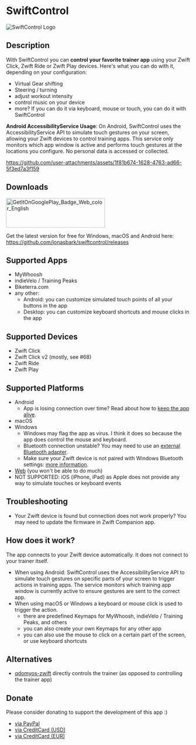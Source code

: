 # SwiftControl

<img src="logo.jpg" alt="SwiftControl Logo"/>

## Description

With SwiftControl you can **control your favorite trainer app** using your Zwift Click, Zwift Ride or Zwift Play devices. Here's what you can do with it, depending on your configuration:
- Virtual Gear shifting
- Steering / turning
- adjust workout intensity
- control music on your device
- more? If you can do it via keyboard, mouse or touch, you can do it with SwiftControl

**Android AccessibilityService Usage**: On Android, SwiftControl uses the AccessibilityService API to simulate touch gestures on your screen, allowing your Zwift devices to control training apps. This service only monitors which app window is active and performs touch gestures at the locations you configure. No personal data is accessed or collected.


https://github.com/user-attachments/assets/1f81b674-1628-4763-ad66-5f3ed7a3f159




## Downloads
<img width="270" height="80" alt="GetItOnGooglePlay_Badge_Web_color_English" src="https://github.com/user-attachments/assets/a059d5a1-2efb-4f65-8117-ef6a99823b21" />

Get the latest version for free for Windows, macOS and Android here: https://github.com/jonasbark/swiftcontrol/releases

## Supported Apps
- MyWhoosh
- indieVelo / Training Peaks
- Biketerra.com
- any other: 
  - Android: you can customize simulated touch points of all your buttons in the app
  - Desktop: you can customize keyboard shortcuts and mouse clicks in the app

## Supported Devices
- Zwift Click
- Zwift Click v2 (mostly, see #68)
- Zwift Ride
- Zwift Play

## Supported Platforms
- Android
  - App is losing connection over time? Read about how to [keep the app alive](https://dontkillmyapp.com/).
- macOS
- Windows 
  - Windows may flag the app as virus. I think it does so because the app does control the mouse and keyboard.
  - Bluetooth connection unstable? You may need to use an [external Bluetooth adapter](https://github.com/jonasbark/swiftcontrol/issues/14#issuecomment-3193839509).
  - Make sure your Zwift device is not paired with Windows Bluetooth settings: [more information](https://github.com/jonasbark/swiftcontrol/issues/70).
- [Web](https://jonasbark.github.io/swiftcontrol/) (you won't be able to do much)
- NOT SUPPORTED: iOS (iPhone, iPad) as Apple does not provide any way to simulate touches or keyboard events

## Troubleshooting
- Your Zwift device is found but connection does not work properly? You may need to update the firmware in Zwift Companion app.

## How does it work?
The app connects to your Zwift device automatically. It does not connect to your trainer itself.

- When using Android: SwiftControl uses the AccessibilityService API to simulate touch gestures on specific parts of your screen to trigger actions in training apps. The service monitors which training app window is currently active to ensure gestures are sent to the correct app.
- When using macOS or Windows a keyboard or mouse click is used to trigger the action. 
  - there are predefined Keymaps for MyWhoosh, indieVelo / Training Peaks, and others
  - you can also create your own Keymaps for any other app
  - you can also use the mouse to click on a certain part of the screen, or use keyboard shortcuts

## Alternatives
- [qdomyos-zwift](https://www.qzfitness.com/) directly controls the trainer (as opposed to controlling the trainer app)

## Donate
Please consider donating to support the development of this app :)

- [via PayPal](https://paypal.me/boni)
- [via CreditCard (USD)](https://donate.stripe.com/8x24gzc5c4ZE3VJdt36J201)
- [via CreditCard (EUR)](https://donate.stripe.com/9B6aEX0muajY8bZ1Kl6J200)
